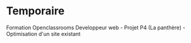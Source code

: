 # Temporaire
Formation Openclassrooms Developpeur web - Projet P4 (La panthère) - Optimisation d'un site existant
